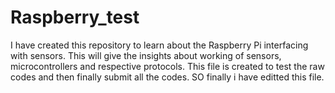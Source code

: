 # Raspberry_test
I have created this repository to learn about the Raspberry Pi interfacing with sensors. This will give the insights about working of sensors, microcontrollers and respective protocols.
This file is created to test the raw codes and then finally submit all the codes.
SO finally i have editted this file.

